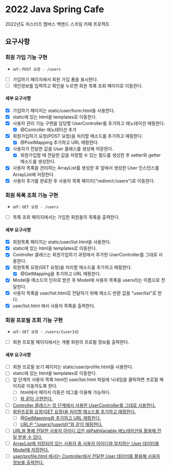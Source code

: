 # 2022 Java Spring Cafe

2022년도 마스터즈 멤버스 백엔드 스프링 카페 프로젝트


## 요구사항
### 회원 가입 기능 구현
- url : `POST 요청 - /users`
- [ ] 가입하기 페이지에서 회원 가입 폼을 표시한다.
- [ ] 개인정보를 입력하고 확인을 누르면 회원 목록 조회 페이지로 이동한다.

#### 세부 요구사항
- [x] 가입하기 페이지는 static/user/form.html을 사용한다.
- [x] static에 있는 html을 templates로 이동한다.
- [x] 사용자 관리 기능 구현을 담당할 UserController를 추가하고 애노테이션 매핑한다.
  - [x] @Controller 애노테이션 추가
- [x] 회원가입하기 요청(POST 요청)을 처리할 메소드를 추가하고 매핑한다.
  - [x] @PostMapping 추가하고 URL 매핑한다.
- [x] 사용자가 전달한 값을 User 클래스를 생성해 저장한다.
  - [x] 회원가입할 때 전달한 값을 저장할 수 있는 필드를 생성한 후 setter와 getter 메소드를 생성한다.
- [x] 사용자 목록을 관리하는 ArrayList를 생성한 후 앞에서 생성한 User 인스턴스를 ArrayList에 저장한다.
- [x] 사용자 추가를 완료한 후 사용자 목록 페이지("redirect:/users")로 이동한다.

### 회원 목록 조회 기능 구현
- url : `GET 요청 - /users`
- [ ] 목록 조회 페이지에서는 가입한 회원들의 목록을 출력한다.

#### 세부 요구사항
- [x] 회원목록 페이지는 static/user/list.html을 사용한다.
- [x] static에 있는 html을 templates로 이동한다.
- [x] Controller 클래스는 회원가입하기 과정에서 추가한 UserController를 그대로 사용한다.
- [x] 회원목록 요청(GET 요청)을 처리할 메소드를 추가하고 매핑한다.
  - [x] @GetMapping을 추가하고 URL 매핑한다.
- [x] Model을 메소드의 인자로 받은 후 Model에 사용자 목록을 users라는 이름으로 전달한다. 
- [x] 사용자 목록을 user/list.html로 전달하기 위해 메소드 반환 값을 "user/list"로 한다.
- [x] user/list.html 에서 사용자 목록을 출력한다.

### 회원 프로필 조회 기능 구현
- url : `GET 요청 - /users/{userId}`
- [ ] 회원 프로필 페이지에서는 개별 회원의 프로필 정보를 출력한다.

#### 세부 요구사항
- [ ] 회원 프로필 보기 페이지는 static/user/profile.html을 사용한다.
- [ ] static에 있는 html을 templates로 이동한다.
- [ ] 앞 단계의 사용자 목록 html인 user/list.html 파일에 닉네임을 클릭하면 프로필 페이지로 이동하도록 한다.
  - [ ] html에서 페이지 이동은 <a /> 태그를 이용해 가능하다.
  - [ ] <a href="/users/{{userId}}" />와 같이 구현한다.
- [ ] Controller 클래스는 앞 단계에서 사용한 UserController를 그대로 사용한다.
- [ ] 회원프로필 요청(GET 요청)을 처리할 메소드를 추가하고 매핑한다.
  - [ ] @GetMapping을 추가하고 URL 매핑한다.
  - [ ] URL은 "/users/{userId}"와 같이 매핑한다.
- [ ] URL을 통해 전달한 사용자 아이디 값은 @PathVariable 애노테이션을 활용해 전달 받을 수 있다.
- [ ] ArrayList에 저장되어 있는 사용자 중 사용자 아이디와 일치하는 User 데이터를 Model에 저장한다.
- [ ] user/profile.html 에서는 Controller에서 전달한 User 데이터를 활용해 사용자 정보를 출력한다.